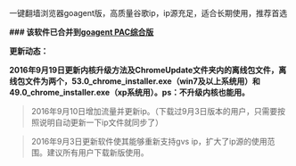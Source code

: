 一键翻墙浏览器goagent版，高质量谷歌ip，ip源充足，适合长期使用，推荐首选

**### 该软件已合并到[goagent PAC综合版](https://github.com/Alvin9999/new-pac/wiki/goagent-PAC%E7%BB%BC%E5%90%88%E7%89%88)**

**更新动态：**

**2016年9月19日更新内核升级方法及ChromeUpdate文件夹内的离线包文件，离线包文件为两个，53.0_chrome_installer.exe（win7及以上系统用）和49.0_chrome_installer.exe（xp系统用）。ps：不升级内核也能用。**

> 2016年9月10日增加流量并更新ip。（下载过9月3日版本的用户，只需要按照说明自动更新一下ip文件就同步了）

> 2016年9月3日更新软件使其能够重新支持gvs ip，扩大了ip源的使用范围。建议所有用户下载新版使用。


